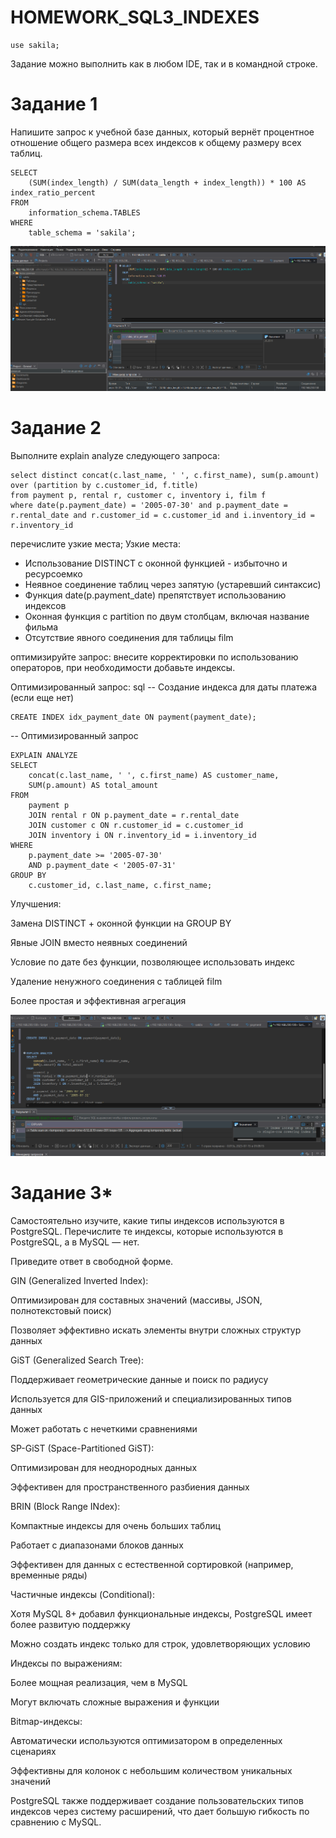 # HOMEWORK_SQL3_INDEXES



```
use sakila;

```
Задание можно выполнить как в любом IDE, так и в командной строке.
# Задание 1
Напишите запрос к учебной базе данных, который вернёт процентное отношение общего размера всех индексов к общему размеру всех таблиц.

```
SELECT 
    (SUM(index_length) / SUM(data_length + index_length)) * 100 AS index_ratio_percent
FROM 
    information_schema.TABLES
WHERE 
    table_schema = 'sakila';

```

![alt text](image.png)

# Задание 2
Выполните explain analyze следующего запроса:
```
select distinct concat(c.last_name, ' ', c.first_name), sum(p.amount) over (partition by c.customer_id, f.title)
from payment p, rental r, customer c, inventory i, film f
where date(p.payment_date) = '2005-07-30' and p.payment_date = r.rental_date and r.customer_id = c.customer_id and i.inventory_id = r.inventory_id
```
перечислите узкие места;
Узкие места:
- Использование DISTINCT с оконной функцией - избыточно и ресурсоемко
- Неявное соединение таблиц через запятую (устаревший синтаксис)
- Функция date(p.payment_date) препятствует использованию индексов
- Оконная функция с partition по двум столбцам, включая название фильма
- Отсутствие явного соединения для таблицы film


оптимизируйте запрос: внесите корректировки по использованию операторов, при необходимости добавьте индексы.


Оптимизированный запрос:
sql
-- Создание индекса для даты платежа (если еще нет)
```
CREATE INDEX idx_payment_date ON payment(payment_date);
```
-- Оптимизированный запрос

```
EXPLAIN ANALYZE
SELECT 
    concat(c.last_name, ' ', c.first_name) AS customer_name,
    SUM(p.amount) AS total_amount
FROM 
    payment p
    JOIN rental r ON p.payment_date = r.rental_date
    JOIN customer c ON r.customer_id = c.customer_id
    JOIN inventory i ON r.inventory_id = i.inventory_id
WHERE 
    p.payment_date >= '2005-07-30' 
    AND p.payment_date < '2005-07-31'
GROUP BY 
    c.customer_id, c.last_name, c.first_name;
```
Улучшения:

Замена DISTINCT + оконной функции на GROUP BY

Явные JOIN вместо неявных соединений

Условие по дате без функции, позволяющее использовать индекс

Удаление ненужного соединения с таблицей film

Более простая и эффективная агрегация


![alt text](image-1.png)

# Задание 3*
Самостоятельно изучите, какие типы индексов используются в PostgreSQL. Перечислите те индексы, которые используются в PostgreSQL, а в MySQL — нет.

Приведите ответ в свободной форме.

GIN (Generalized Inverted Index):

Оптимизирован для составных значений (массивы, JSON, полнотекстовый поиск)

Позволяет эффективно искать элементы внутри сложных структур данных

GiST (Generalized Search Tree):

Поддерживает геометрические данные и поиск по радиусу

Используется для GIS-приложений и специализированных типов данных

Может работать с нечеткими сравнениями

SP-GiST (Space-Partitioned GiST):

Оптимизирован для неоднородных данных

Эффективен для пространственного разбиения данных

BRIN (Block Range INdex):

Компактные индексы для очень больших таблиц

Работает с диапазонами блоков данных

Эффективен для данных с естественной сортировкой (например, временные ряды)

Частичные индексы (Conditional):

Хотя MySQL 8+ добавил функциональные индексы, PostgreSQL имеет более развитую поддержку

Можно создать индекс только для строк, удовлетворяющих условию

Индексы по выражениям:

Более мощная реализация, чем в MySQL

Могут включать сложные выражения и функции

Bitmap-индексы:

Автоматически используются оптимизатором в определенных сценариях

Эффективны для колонок с небольшим количеством уникальных значений

PostgreSQL также поддерживает создание пользовательских типов индексов через систему расширений, что дает большую гибкость по сравнению с MySQL.